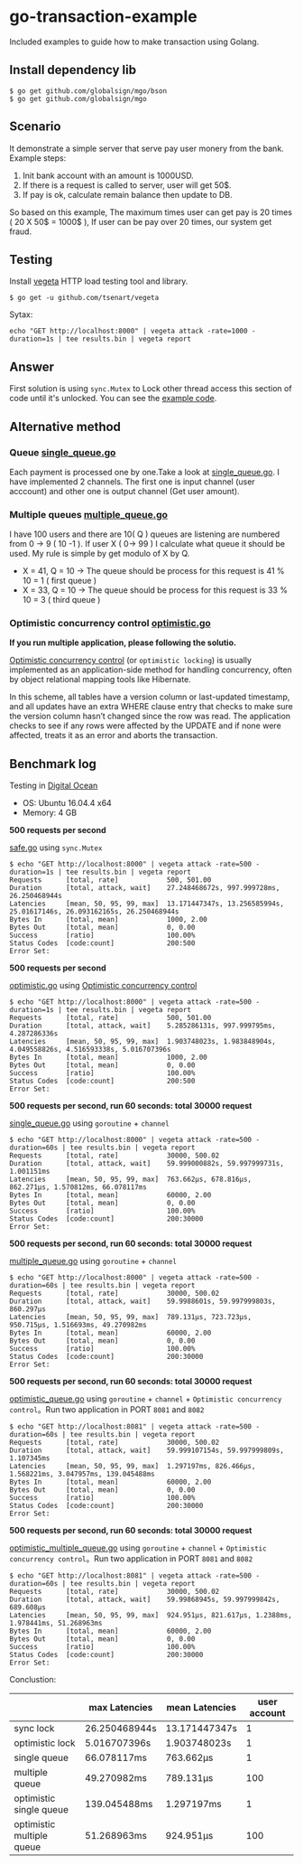# go-transaction-example

Included examples to guide how to make transaction using Golang.

## Install dependency lib

```
$ go get github.com/globalsign/mgo/bson
$ go get github.com/globalsign/mgo
```

## Scenario

It demonstrate a simple server that serve pay user monery from the bank. Example steps:

1. Init bank account with an amount is 1000USD.
2. If there is a request is called to server, user will get 50$.
3. If pay is ok, calculate remain balance then update to DB.

So based on this example, The maximum times user can get pay is 20 times ( 20 X 50$ = 1000$ ), If user can be pay over 20 times, our system get fraud.

## Testing

Install [vegeta](https://github.com/tsenart/vegeta) HTTP load testing tool and library.

```
$ go get -u github.com/tsenart/vegeta
```

Sytax:

```
echo "GET http://localhost:8000" | vegeta attack -rate=1000 -duration=1s | tee results.bin | vegeta report
```

## Answer

First solution is using `sync.Mutex` to Lock other thread access this section of code until it's unlocked. You can see the [example code](./safe/safe.go).

## Alternative method

### Queue [single_queue.go](./queue/single_queue.go)

Each payment is processed one by one.Take a look at [single_queue.go](./queue/single_queue.go). I have implemented 2 channels. The first one is input channel (user acccount) and other one is output channel (Get user amount).

### Multiple queues [multiple_queue.go](./multiple_queue/multiple_queue.go)

I have 100 users and there are 10( Q ) queues are listening are numbered from 0 -> 9 ( 10 -1 ). If user X ( 0-> 99 ) I calculate what queue it should be used. My rule is simple by get modulo of X by Q.

* X = 41, Q = 10 -> The queue should be process for this request is 41 % 10 = 1 ( first queue )
* X = 33, Q = 10 -> The queue should be process for this request is 33 % 10 = 3 ( third queue )

### Optimistic concurrency control [optimistic.go](./optimistic/optimistic.go)

**If you run multiple application, please following the solutio.**

[Optimistic concurrency control](http://en.wikipedia.org/wiki/Optimistic_concurrency_control) (or `optimistic locking`) is usually implemented as an application-side method for handling concurrency, often by object relational mapping tools like Hibernate.

In this scheme, all tables have a version column or last-updated timestamp, and all updates have an extra WHERE clause entry that checks to make sure the version column hasn’t changed since the row was read. The application checks to see if any rows were affected by the UPDATE and if none were affected, treats it as an error and aborts the transaction.

## Benchmark log

Testing in [Digital Ocean](https://www.digitalocean.com/)

* OS: Ubuntu 16.04.4 x64
* Memory: 4 GB

**500 requests per second**

[safe.go](./safe/safe.go) using `sync.Mutex`

```
$ echo "GET http://localhost:8000" | vegeta attack -rate=500 -duration=1s | tee results.bin | vegeta report
Requests      [total, rate]            500, 501.00
Duration      [total, attack, wait]    27.248468672s, 997.999728ms, 26.250468944s
Latencies     [mean, 50, 95, 99, max]  13.171447347s, 13.256585994s, 25.01617146s, 26.093162165s, 26.250468944s
Bytes In      [total, mean]            1000, 2.00
Bytes Out     [total, mean]            0, 0.00
Success       [ratio]                  100.00%
Status Codes  [code:count]             200:500
Error Set:
```

**500 requests per second**

[optimistic.go](./optimistic/optimistic.go) using [Optimistic concurrency control](http://en.wikipedia.org/wiki/Optimistic_concurrency_control)

```
$ echo "GET http://localhost:8000" | vegeta attack -rate=500 -duration=1s | tee results.bin | vegeta report
Requests      [total, rate]            500, 501.00
Duration      [total, attack, wait]    5.285286131s, 997.999795ms, 4.287286336s
Latencies     [mean, 50, 95, 99, max]  1.903748023s, 1.983848904s, 4.049558826s, 4.516593338s, 5.016707396s
Bytes In      [total, mean]            1000, 2.00
Bytes Out     [total, mean]            0, 0.00
Success       [ratio]                  100.00%
Status Codes  [code:count]             200:500
Error Set:
```

**500 requests per second, run 60 seconds: total 30000 request**

[single_queue.go](./queue/single_queue.go) using `goroutine` + `channel`

```
$ echo "GET http://localhost:8000" | vegeta attack -rate=500 -duration=60s | tee results.bin | vegeta report
Requests      [total, rate]            30000, 500.02
Duration      [total, attack, wait]    59.999000882s, 59.997999731s, 1.001151ms
Latencies     [mean, 50, 95, 99, max]  763.662µs, 678.816µs, 862.271µs, 1.570812ms, 66.078117ms
Bytes In      [total, mean]            60000, 2.00
Bytes Out     [total, mean]            0, 0.00
Success       [ratio]                  100.00%
Status Codes  [code:count]             200:30000
Error Set:
```

**500 requests per second, run 60 seconds: total 30000 request**

[multiple_queue.go](./multiple_queue/multiple_queue.go) using `goroutine` + `channel`

```
$ echo "GET http://localhost:8000" | vegeta attack -rate=500 -duration=60s | tee results.bin | vegeta report
Requests      [total, rate]            30000, 500.02
Duration      [total, attack, wait]    59.9988601s, 59.997999803s, 860.297µs
Latencies     [mean, 50, 95, 99, max]  789.131µs, 723.723µs, 950.715µs, 1.516693ms, 49.270982ms
Bytes In      [total, mean]            60000, 2.00
Bytes Out     [total, mean]            0, 0.00
Success       [ratio]                  100.00%
Status Codes  [code:count]             200:30000
Error Set:
```

**500 requests per second, run 60 seconds: total 30000 request**

[optimistic_queue.go](./optimistic_queue/single_queue.go) using `goroutine` + `channel` + `Optimistic concurrency control`。Run two application in PORT `8081` and `8082`

```
$ echo "GET http://localhost:8081" | vegeta attack -rate=500 -duration=60s | tee results.bin | vegeta report
Requests      [total, rate]            30000, 500.02
Duration      [total, attack, wait]    59.999107154s, 59.997999809s, 1.107345ms
Latencies     [mean, 50, 95, 99, max]  1.297197ms, 826.466µs, 1.568221ms, 3.047957ms, 139.045488ms
Bytes In      [total, mean]            60000, 2.00
Bytes Out     [total, mean]            0, 0.00
Success       [ratio]                  100.00%
Status Codes  [code:count]             200:30000
Error Set:
```

**500 requests per second, run 60 seconds: total 30000 request**

[optimistic_multiple_queue.go](./optimistic_multiple_queue/multiple_queue.go) using `goroutine` + `channel` + `Optimistic concurrency control`。Run two application in PORT `8081` and `8082`

```
$ echo "GET http://localhost:8081" | vegeta attack -rate=500 -duration=60s | tee results.bin | vegeta report
Requests      [total, rate]            30000, 500.02
Duration      [total, attack, wait]    59.99868945s, 59.997999842s, 689.608µs
Latencies     [mean, 50, 95, 99, max]  924.951µs, 821.617µs, 1.2388ms, 1.978441ms, 51.268963ms
Bytes In      [total, mean]            60000, 2.00
Bytes Out     [total, mean]            0, 0.00
Success       [ratio]                  100.00%
Status Codes  [code:count]             200:30000
Error Set:
```

Conclustion:

|                           | max Latencies | mean Latencies | user account |
|---------------------------|---------------|----------------|--------------|
| sync lock                 | 26.250468944s | 13.171447347s  | 1            |
| optimistic lock           | 5.016707396s  | 1.903748023s   | 1            |
| single queue              | 66.078117ms   | 763.662µs      | 1            |
| multiple queue            | 49.270982ms   | 789.131µs      | 100          |
| optimistic single queue   | 139.045488ms  | 1.297197ms     | 1            |
| optimistic multiple queue | 51.268963ms   | 924.951µs      | 100          |
